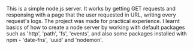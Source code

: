 This is a simple node.js server. It works by getting GET requests and responsing with a page that the user requested in URL, writing every request's logs. The project was made for practical experience.
I learnt basics of how to create a node server by working with default packages such as 'http', 'path', 'fs', 'events', and also some packages installed with npm - 'date-fns', 'uuid' and 'nodemon'.
